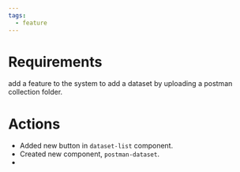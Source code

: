 ```yaml
---
tags:
  - feature
---
```

# Requirements
add a feature to the system to add a dataset by uploading a postman collection folder.
# Actions
- Added new button in `dataset-list` component.
- Created new component, `postman-dataset`. 
- 
